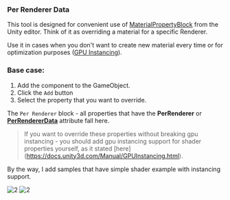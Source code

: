 ### Per Renderer Data
This tool is designed for convenient use of [MaterialPropertyBlock](https://docs.unity3d.com/ScriptReference/MaterialPropertyBlock.html) from the Unity editor.
Think of it as overriding a material for a specific Renderer.

Use it in cases when you don't want to create new material every time or for optimization purposes ([GPU Instancing](https://docs.unity3d.com/Manual/GPUInstancing.html)).

### Base case:
1. Add the component to the GameObject.
2. Click the `Add` button
3. Select the property that you want to override.

The `Per Renderer` block - all properties that have the **PerRenderer** or **[PerRendererData](https://docs.unity3d.com/ScriptReference/MaterialProperty.PropFlags.PerRendererData.html)** attribute fall here.

> If you want to override these properties without breaking gpu instancing - you should add gpu instancing support for shader properties yourself, as it stated [here] (https://docs.unity3d.com/Manual/GPUInstancing.html).

By the way, I add samples that have simple shader example with instancing support.


![2](https://user-images.githubusercontent.com/15890881/165573750-072dd1f5-0294-4469-8f03-9002ae06d041.png)
![2](https://user-images.githubusercontent.com/15890881/165573114-98b3a9e7-13f8-4bcc-bc15-6a12ff3b429c.png)

